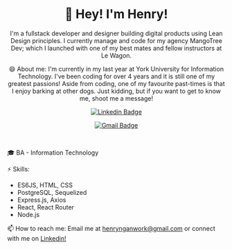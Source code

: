 <h1 align="center">🤠 Hey! I'm Henry!</h1>

<p align="center">
I'm a fullstack developer and designer building digital products using Lean Design principles.  I currently manage and code for my agency MangoTree Dev; which I launched with one of my best mates and fellow instructors at Le Wagon.   
</p>
<p align="center"> 
😄 About me: I'm currently in my last year at York University for Information Technology. I've been coding for over 4 years and it is still one of my greatest passions! Aside from coding, one of my favourite past-times is that I enjoy barking at other dogs. Just kidding, but if you want to get to know me, shoot me a message! 
</p>

<div align="center">

  [![Linkedin Badge](https://img.shields.io/badge/-henryngann-blue?style=flat-square&logo=Linkedin&logoColor=white&link=https://www.linkedin.com/in/henry-ngan-183620b6/
)](linkedin.com/in/henry-ngan-183620b6/)
  
  [![Gmail Badge](https://img.shields.io/badge/-henrynganwork@gmail.com-c14438?style=flat-square&logo=Gmail&logoColor=white&link=mailto:henrynganwork@gmail.com)](mailto:henrynganwork@gmail.com)
</div>
<br>

🎓 BA - Information Technology

⚡ Skills: 

- ES6JS, HTML, CSS
- PostgreSQL, Sequelized
- Express.js, Axios
- React, React Router
- Node.js



📫 How to reach me: Email me at henrynganwork@gmail.com or connect with me on [Linkedin!](https://ca.linkedin.com/in/henry-ngan-183620b6)

 
